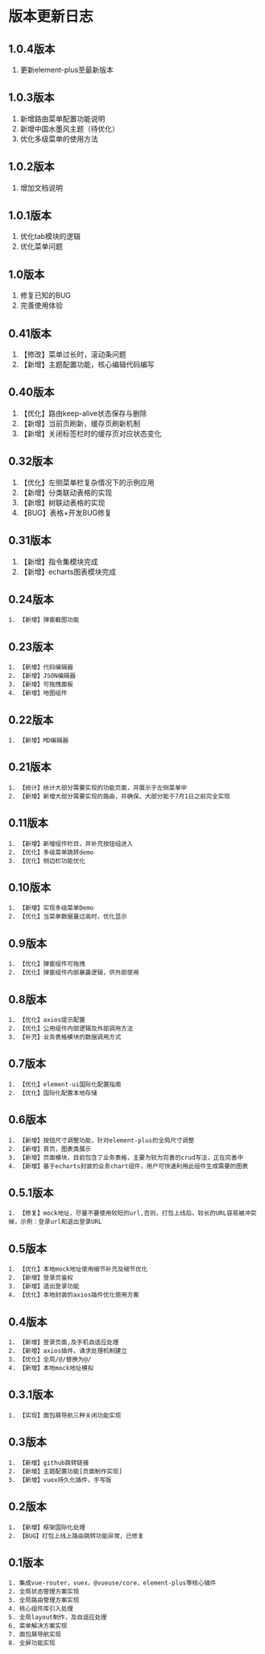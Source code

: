 # 版本更新日志
## 1.0.4版本
1. 更新element-plus至最新版本

## 1.0.3版本
1. 新增路由菜单配置功能说明
2. 新增中国水墨风主题（待优化）
3. 优化多级菜单的使用方法

## 1.0.2版本
1. 增加文档说明

## 1.0.1版本
1. 优化tab模块的逻辑
2. 优化菜单问题

## 1.0版本
1. 修复已知的BUG
2. 完善使用体验

## 0.41版本
1. 【修改】菜单过长时，滚动条问题
2. 【新增】主题配置功能，核心编辑代码编写

## 0.40版本
1. 【优化】路由keep-alive状态保存与删除
2. 【新增】当前页刷新，缓存页刷新机制
3. 【新增】关闭标签栏时的缓存页对应状态变化

## 0.32版本
1. 【优化】左侧菜单栏复杂情况下的示例应用
2. 【新增】分类联动表格的实现
3. 【新增】树联动表格的实现
4. 【BUG】表格+开发BUG修复

## 0.31版本
1. 【新增】指令集模块完成
2. 【新增】echarts图表模块完成

## 0.24版本
```
1. 【新增】弹窗截图功能
```

## 0.23版本
```
1. 【新增】代码编辑器
2. 【新增】JSON编辑器
3. 【新增】可拖拽面板
4. 【新增】地图组件
```

## 0.22版本
```
1. 【新增】MD编辑器
```

## 0.21版本
```
1. 【统计】统计大部分需要实现的功能页面，并展示于左侧菜单中
2. 【新增】新增大部分需要实现的路由，并确保，大部分能于7月1日之前完全实现
```

## 0.11版本
```
1. 【新增】新增组件栏目，并补充按钮组进入
2. 【优化】多级菜单跳转demo
3. 【优化】侧边栏功能优化
```

## 0.10版本
```
1. 【新增】实现多级菜单Demo
2. 【优化】当菜单数据量过高时，优化显示
```

## 0.9版本
```
1. 【优化】弹窗组件可拖拽
2. 【优化】弹窗组件内部暴露逻辑，供外部使用
```

## 0.8版本
```
1. 【优化】axios提示配置
2. 【优化】公用组件内部逻辑及外部调用方法
3. 【补充】业务表格模块的数据调用方式
```

## 0.7版本
```
1. 【优化】element-ui国际化配置指南
2. 【优化】国际化配置本地存储
```

## 0.6版本
```
1. 【新增】按钮尺寸调整功能，针对element-plus的全局尺寸调整
2. 【新增】首页，图表类展示
3. 【新增】页面模块，目前包含了业务表格，主要为较为完善的crud写法，正在完善中
4. 【新增】基于echarts封装的业务chart组件，用户可快速利用此组件生成需要的图表
```

## 0.5.1版本
```
1. 【修复】mock地址，尽量不要使用较短的url,否则，打包上线后，较长的URL容易被冲突掉，示例：登录url和退出登录URL
```

## 0.5版本
```
1. 【优化】本地mock地址使用细节补充及细节优化
2. 【新增】登录页鉴权
3. 【新增】退出登录功能
4. 【优化】本地封装的axios插件优化使用方案
```

## 0.4版本

```
1. 【新增】登录页面,及手机自适应处理
2. 【新增】axios插件，请求处理机制建立
3. 【优化】全局/@/替换为@/
4. 【新增】本地mock地址模拟
```

## 0.3.1版本

```
1. 【实现】面包屑导航三种关闭功能实现
```

## 0.3版本

```
1. 【新增】github跳转链接
2. 【新增】主题配置功能[页面制作实现]
3. 【新增】vuex持久化插件，手写版
```

## 0.2版本

```
1. 【新增】框架国际化处理
2. 【BUG】打包上线上路由跳转功能异常，已修复
```



## 0.1版本

```
1. 集成vue-router，vuex，@vueuse/core，element-plus等核心插件
2. 全局状态管理方案实现
3. 全局路由管理方案实现
4. 核心组件库引入处理
5. 全局layout制作，及自适应处理
6. 菜单解决方案实现
7. 面包屑导航实现
8. 全屏功能实现
```

